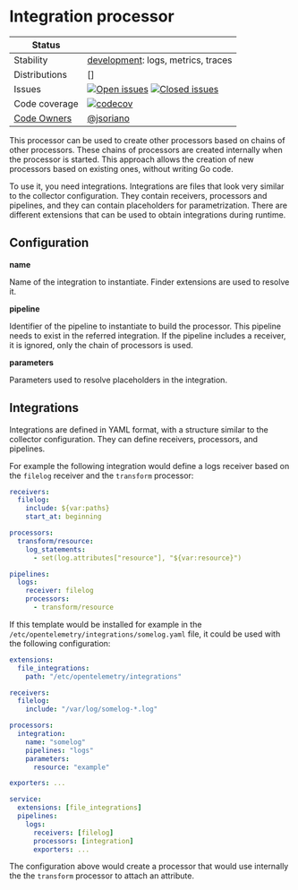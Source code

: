 # Integration processor

<!-- status autogenerated section -->
| Status        |           |
| ------------- |-----------|
| Stability     | [development]: logs, metrics, traces   |
| Distributions | [] |
| Issues        | [![Open issues](https://img.shields.io/github/issues-search/open-telemetry/opentelemetry-collector-contrib?query=is%3Aissue%20is%3Aopen%20label%3Aprocessor%2Fintegration%20&label=open&color=orange&logo=opentelemetry)](https://github.com/open-telemetry/opentelemetry-collector-contrib/issues?q=is%3Aopen+is%3Aissue+label%3Aprocessor%2Fintegration) [![Closed issues](https://img.shields.io/github/issues-search/open-telemetry/opentelemetry-collector-contrib?query=is%3Aissue%20is%3Aclosed%20label%3Aprocessor%2Fintegration%20&label=closed&color=blue&logo=opentelemetry)](https://github.com/open-telemetry/opentelemetry-collector-contrib/issues?q=is%3Aclosed+is%3Aissue+label%3Aprocessor%2Fintegration) |
| Code coverage | [![codecov](https://codecov.io/github/open-telemetry/opentelemetry-collector-contrib/graph/main/badge.svg?component=processor_integration)](https://app.codecov.io/gh/open-telemetry/opentelemetry-collector-contrib/tree/main/?components%5B0%5D=processor_integration&displayType=list) |
| [Code Owners](https://github.com/open-telemetry/opentelemetry-collector-contrib/blob/main/CONTRIBUTING.md#becoming-a-code-owner)    | [@jsoriano](https://www.github.com/jsoriano) |

[development]: https://github.com/open-telemetry/opentelemetry-collector/blob/main/docs/component-stability.md#development
<!-- end autogenerated section -->

This processor can be used to create other processors based on chains of other
processors. These chains of processors are created internally when the processor
is started. This approach allows the creation of new processors based on existing
ones, without writing Go code.

To use it, you need integrations. Integrations are files that look very similar to
the collector configuration. They contain receivers, processors and
pipelines, and they can contain placeholders for parametrization. There are
different extensions that can be used to obtain integrations during runtime.

## Configuration

**name**

Name of the integration to instantiate. Finder extensions are used to resolve
it.

**pipeline**

Identifier of the pipeline to instantiate to build the processor. This pipeline
needs to exist in the referred integration. If the pipeline includes a receiver,
it is ignored, only the chain of processors is used.

**parameters**

Parameters used to resolve placeholders in the integration.

## Integrations

Integrations are defined in YAML format, with a structure similar to the
collector configuration. They can define receivers, processors, and pipelines.

For example the following integration would define a logs receiver based on the
`filelog` receiver and the `transform` processor:
```yaml
receivers:
  filelog:
    include: ${var:paths}
    start_at: beginning

processors:
  transform/resource:
    log_statements:
      - set(log.attributes["resource"], "${var:resource}")

pipelines:
  logs:
    receiver: filelog
    processors:
      - transform/resource
```

If this template would be installed for example in the `/etc/opentelemetry/integrations/somelog.yaml`
file, it could be used with the following configuration:
```yaml
extensions:
  file_integrations:
    path: "/etc/opentelemetry/integrations"

receivers:
  filelog:
    include: "/var/log/somelog-*.log"

processors:
  integration:
    name: "somelog"
    pipelines: "logs"
    parameters:
      resource: "example"

exporters: ...

service:
  extensions: [file_integrations]
  pipelines:
    logs:
      receivers: [filelog]
      processors: [integration]
      exporters: ...
```

The configuration above would create a processor that would use internally the
the `transform` processor to attach an attribute.
